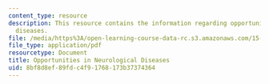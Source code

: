 ```yaml
---
content_type: resource
description: This resource contains the information regarding opportunities in neurological
  diseases.
file: /media/https%3A/open-learning-course-data-rc.s3.amazonaws.com/15-136j-principles-and-practice-of-drug-development-fall-2013/8bf8d8ef89fdc4f91768173b37374364_MIT15_136JF13_Opp_Neuro_Dis.pdf
file_type: application/pdf
resourcetype: Document
title: Opportunities in Neurological Diseases
uid: 8bf8d8ef-89fd-c4f9-1768-173b37374364
---
```

